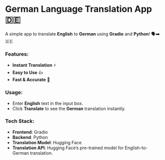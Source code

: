 # German Language Translation App 🇩🇪

A simple app to translate **English** to **German** using **Gradio** and **Python**! 🗣️➡️🇩🇪

### Features:
- **Instant Translation** ⚡
- **Easy to Use** 👍
- **Fast & Accurate** 🎯

### Usage:
- Enter **English** text in the input box.
- Click **Translate** to see the **German** translation instantly.

### Tech Stack:
- **Frontend**: Gradio
- **Backend**: Python
- **Translation Model**: Hugging Face
- **Translation API**: Hugging Face’s pre-trained model for English-to-German translation.
